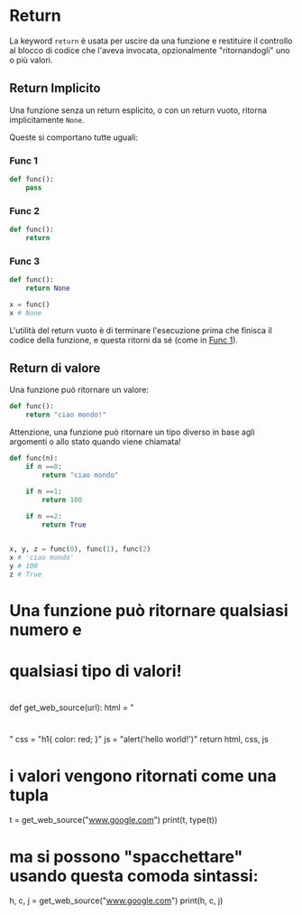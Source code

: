 # Return

La keyword `return` è usata per uscire da una funzione e restituire il controllo al blocco di codice che l'aveva invocata, opzionalmente "ritornandogli" uno o più valori.

## Return Implicito

Una funzione senza un return esplicito, o con un return vuoto, ritorna implicitamente `None`. 

Queste si comportano tutte uguali:

### Func 1
```python
def func():
    pass 
```

### Func 2
```python
def func():
    return 
```

### Func 3
```python
def func():
    return None
```

```python
x = func()
x # None
```

L'utilità del return vuoto è di terminare l'esecuzione prima che finisca il codice della funzione, e questa ritorni da sé (come in [Func 1](#func-1)).



## Return di valore

Una funzione può ritornare un valore:

```python
def func():
    return "ciao mondo!"
```

Attenzione, una funzione può ritornare un tipo diverso in base agli argomenti o allo stato quando viene chiamata!


```python
def func(n):
    if n ==0:
        return "ciao mondo"

    if n ==1:
        return 100
    
    if n ==2:
        return True


x, y, z = func(0), func(1), func(2)
x # 'ciao mondo'
y # 100
z # True

```


#
# Una funzione può ritornare qualsiasi numero e 
# qualsiasi tipo di valori!
#

def get_web_source(url):
    html = "<h1></h1>"
    css = "h1{ color: red; }"
    js = "alert('hello world!')"
    return html, css, js

# i valori vengono ritornati come una tupla
t = get_web_source("www.google.com")
print(t, type(t))

# ma si possono "spacchettare" usando questa comoda sintassi:
h, c, j = get_web_source("www.google.com")
print(h, c, j)




